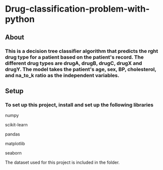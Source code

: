 # Drug-classification-problem-with-python

## About

### This is a decision tree classifier algorithm that predicts the rght drug type for a patient  based on the patient's record. The different drug types are drugA, drugB, drugC, drugX and drugY. The model takes the patient's age, sex, BP, cholesterol, and na_to_k ratio as the independent variables.

## Setup

### To set up this project, install and set up the following libraries

numpy

scikit-learn

pandas

matplotlib

seaborn


The dataset used for this project is included in the folder.
